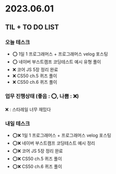 # 2023.06.01

## TIL + TO DO LIST

### 오늘 테스크

- ⭕ 1일 1 프로그래머스 + 프로그래머스 velog 포스팅
- ⭕ 네이버 부스트캠프 코딩테스트 예시 유형 풀이
- ❌ 코어 JS 5장 정리 완료
- ❌ CS50 ch.5 퀴즈 풀이
- ❌ CS50 ch.6 퀴즈 풀이

### 업무 진행상태 (좋음 : ⭕, 나쁨 : ❌)

❌ : 스타레일 너무 재밌다

### 내일 테스크

- ⭕❌ 1일 1 프로그래머스 + 프로그래머스 velog 포스팅
- ⭕❌ 네이버 부스트캠프 코딩테스트 예시 정리
- ⭕❌ 코어 JS 5장 정리 완료
- ⭕❌ CS50 ch.5 퀴즈 풀이
- ⭕❌ CS50 ch.6 퀴즈 풀이
